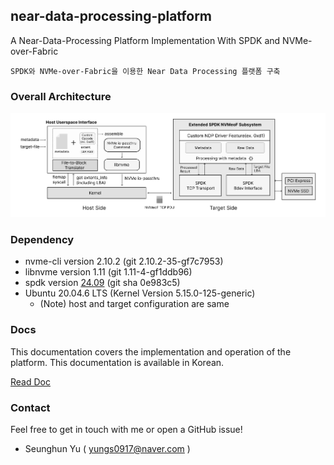 ## near-data-processing-platform

A Near-Data-Processing Platform Implementation With SPDK and NVMe-over-Fabric

`SPDK와 NVMe-over-Fabric을 이용한 Near Data Processing 플랫폼 구축`

### Overall Architecture

<img src="./docs/assets/ndp-overall.svg"/>

### Dependency
- nvme-cli version 2.10.2 (git 2.10.2-35-gf7c7953)
- libnvme version 1.11 (git 1.11-4-gf1ddb96)
- spdk version [24.09](https://github.com/spdk/spdk/releases/tag/v24.09) (git sha 0e983c5)
- Ubuntu 20.04.6 LTS (Kernel Version 5.15.0-125-generic)
  - (Note) host and target configuration are same

### Docs
This documentation covers the implementation and operation of the platform. This documentation is available in Korean.

[Read Doc](./docs)

### Contact
Feel free to get in touch with me or open a GitHub issue!
- Seunghun Yu ( yungs0917@naver.com )